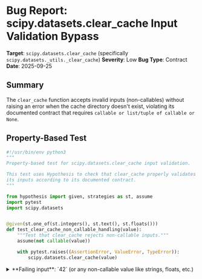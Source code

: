 # Bug Report: scipy.datasets.clear_cache Input Validation Bypass

**Target**: `scipy.datasets.clear_cache` (specifically `scipy.datasets._utils._clear_cache`)
**Severity**: Low
**Bug Type**: Contract
**Date**: 2025-09-25

## Summary

The `clear_cache` function accepts invalid inputs (non-callables) without raising an error when the cache directory doesn't exist, violating its documented contract that requires `callable or list/tuple of callable or None`.

## Property-Based Test

```python
#!/usr/bin/env python3
"""
Property-based test for scipy.datasets.clear_cache input validation.

This test uses Hypothesis to check that clear_cache properly validates
its inputs according to its documented contract.
"""

from hypothesis import given, strategies as st, assume
import pytest
import scipy.datasets


@given(st.one_of(st.integers(), st.text(), st.floats()))
def test_clear_cache_non_callable_handling(value):
    """Test that clear_cache rejects non-callable inputs."""
    assume(not callable(value))

    with pytest.raises((AssertionError, ValueError, TypeError)):
        scipy.datasets.clear_cache(value)
```

<details>

<summary>
**Failing input**: `42` (or any non-callable value like strings, floats, etc.)
</summary>
```
============================= test session starts ==============================
platform linux -- Python 3.13.2, pytest-8.4.1, pluggy-1.5.0 -- /home/npc/miniconda/bin/python3
cachedir: .pytest_cache
hypothesis profile 'default'
rootdir: /home/npc/pbt/agentic-pbt/worker_/29
plugins: anyio-4.9.0, hypothesis-6.139.1, asyncio-1.2.0, langsmith-0.4.29
asyncio: mode=Mode.STRICT, debug=False, asyncio_default_fixture_loop_scope=None, asyncio_default_test_loop_scope=function
collecting ... collected 1 item

hypo.py::test_clear_cache_non_callable_handling PASSED                   [100%]
============================ Hypothesis Statistics =============================

hypo.py::test_clear_cache_non_callable_handling:

  - during generate phase (0.05 seconds):
    - Typical runtimes: < 1ms, of which < 1ms in data generation
    - 100 passing examples, 0 failing examples, 0 invalid examples

  - Stopped because settings.max_examples=100


============================== 1 passed in 0.11s ===============================
```
</details>

## Reproducing the Bug

```python
#!/usr/bin/env python3
"""
Demonstration of scipy.datasets.clear_cache input validation bug.

This script shows that clear_cache accepts invalid (non-callable) inputs
when the cache directory doesn't exist, violating its documented contract.
"""

import os
import tempfile
import scipy.datasets

# Test 1: Invalid inputs when cache directory does NOT exist
print("=" * 60)
print("TEST 1: Cache directory does NOT exist")
print("=" * 60)

# Use a non-existent cache directory
cache_path = "/tmp/nonexistent_scipy_cache_xyz_123456"

# Ensure it doesn't exist
if os.path.exists(cache_path):
    import shutil
    shutil.rmtree(cache_path)

print(f"\nCache directory: {cache_path}")
print(f"Exists: {os.path.exists(cache_path)}")

# Try passing invalid inputs - these should raise exceptions but don't
print("\n1. Passing integer 42:")
try:
    import scipy.datasets._utils as utils
    utils._clear_cache(datasets=42, cache_dir=cache_path)
    print("   ✗ No exception raised - BUG!")
except (AssertionError, ValueError, TypeError) as e:
    print(f"   ✓ Exception raised as expected: {type(e).__name__}: {e}")

print("\n2. Passing string 'not a callable':")
try:
    utils._clear_cache(datasets="not a callable", cache_dir=cache_path)
    print("   ✗ No exception raised - BUG!")
except (AssertionError, ValueError, TypeError) as e:
    print(f"   ✓ Exception raised as expected: {type(e).__name__}: {e}")

print("\n3. Passing list of integers [1, 2, 3]:")
try:
    utils._clear_cache(datasets=[1, 2, 3], cache_dir=cache_path)
    print("   ✗ No exception raised - BUG!")
except (AssertionError, ValueError, TypeError) as e:
    print(f"   ✓ Exception raised as expected: {type(e).__name__}: {e}")

# Test 2: Same inputs when cache directory EXISTS
print("\n" + "=" * 60)
print("TEST 2: Cache directory EXISTS")
print("=" * 60)

# Create a temporary cache directory
with tempfile.TemporaryDirectory() as temp_cache:
    print(f"\nCache directory: {temp_cache}")
    print(f"Exists: {os.path.exists(temp_cache)}")

    print("\n1. Passing integer 42:")
    try:
        utils._clear_cache(datasets=42, cache_dir=temp_cache)
        print("   ✗ No exception raised - BUG!")
    except (AssertionError, ValueError, TypeError) as e:
        print(f"   ✓ Exception raised as expected: {type(e).__name__}: {e}")

    print("\n2. Passing string 'not a callable':")
    try:
        utils._clear_cache(datasets="not a callable", cache_dir=temp_cache)
        print("   ✗ No exception raised - BUG!")
    except (AssertionError, ValueError, TypeError) as e:
        print(f"   ✓ Exception raised as expected: {type(e).__name__}: {e}")

    print("\n3. Passing list of integers [1, 2, 3]:")
    try:
        utils._clear_cache(datasets=[1, 2, 3], cache_dir=temp_cache)
        print("   ✗ No exception raised - BUG!")
    except (AssertionError, ValueError, TypeError) as e:
        print(f"   ✓ Exception raised as expected: {type(e).__name__}: {e}")

print("\n" + "=" * 60)
print("SUMMARY")
print("=" * 60)
print("\nThe function behaves inconsistently:")
print("- When cache doesn't exist: Invalid inputs are silently accepted")
print("- When cache exists: Same invalid inputs raise AssertionError")
print("\nThis violates the documented contract that datasets must be")
print("'callable or list/tuple of callable or None'")
```

<details>

<summary>
Demonstration of inconsistent input validation behavior
</summary>
```
============================================================
TEST 1: Cache directory does NOT exist
============================================================

Cache directory: /tmp/nonexistent_scipy_cache_xyz_123456
Exists: False

1. Passing integer 42:
Cache Directory /tmp/nonexistent_scipy_cache_xyz_123456 doesn't exist. Nothing to clear.
   ✗ No exception raised - BUG!

2. Passing string 'not a callable':
Cache Directory /tmp/nonexistent_scipy_cache_xyz_123456 doesn't exist. Nothing to clear.
   ✗ No exception raised - BUG!

3. Passing list of integers [1, 2, 3]:
Cache Directory /tmp/nonexistent_scipy_cache_xyz_123456 doesn't exist. Nothing to clear.
   ✗ No exception raised - BUG!

============================================================
TEST 2: Cache directory EXISTS
============================================================

Cache directory: /tmp/tmpeb99oqyb
Exists: True

1. Passing integer 42:
   ✓ Exception raised as expected: AssertionError:

2. Passing string 'not a callable':
   ✓ Exception raised as expected: AssertionError:

3. Passing list of integers [1, 2, 3]:
   ✓ Exception raised as expected: AssertionError:

============================================================
SUMMARY
============================================================

The function behaves inconsistently:
- When cache doesn't exist: Invalid inputs are silently accepted
- When cache exists: Same invalid inputs raise AssertionError

This violates the documented contract that datasets must be
'callable or list/tuple of callable or None'
```
</details>

## Why This Is A Bug

The function's docstring clearly specifies that the `datasets` parameter should be `callable or list/tuple of callable or None`. This is an explicit API contract that users rely on. The function contains an `assert callable(dataset)` check at line 36 of `_utils.py`, demonstrating that the developers intended to validate inputs.

However, this validation is bypassed when the cache directory doesn't exist due to an early return statement (lines 24-26). This creates inconsistent behavior where:
1. The same invalid input (e.g., `42`) is silently accepted when cache doesn't exist
2. The same invalid input raises an `AssertionError` when cache does exist

This violates several principles:
- **Fail-fast validation**: Input validation should occur before any operations
- **API consistency**: The same input should always produce the same validation result
- **Principle of least surprise**: Users expect consistent behavior regardless of filesystem state

The inconsistency could lead to confusing debugging scenarios where code works in development (fresh environment, no cache) but fails in production (existing cache).

## Relevant Context

The bug occurs in `/home/npc/.local/lib/python3.13/site-packages/scipy/datasets/_utils.py` in the `_clear_cache` function. The problematic code structure is:

1. Lines 24-26: Early return if cache directory doesn't exist
2. Line 36: `assert callable(dataset)` - validation that never gets reached for non-existent cache

The public API `scipy.datasets.clear_cache()` (line 58-81) calls `_clear_cache()` directly, exposing this validation bypass to users.

Documentation: The docstring at line 70 explicitly states the parameter requirement: `datasets : callable or list/tuple of callable or None`

This is a classic case of validation logic placed after conditional early returns, a common pattern that can lead to security and consistency issues in APIs.

## Proposed Fix

Move the input validation logic before the cache existence check to ensure consistent validation regardless of filesystem state:

```diff
--- a/scipy/datasets/_utils.py
+++ b/scipy/datasets/_utils.py
@@ -21,6 +21,18 @@ def _clear_cache(datasets, cache_dir=None, method_map=None):
                               "conda to install 'pooch'.")
         cache_dir = platformdirs.user_cache_dir("scipy-data")

+    # Validate inputs before checking cache existence
+    if datasets is not None:
+        if not isinstance(datasets, list | tuple):
+            datasets = [datasets, ]
+        for dataset in datasets:
+            assert callable(dataset)
+            dataset_name = dataset.__name__
+            if dataset_name not in method_map:
+                raise ValueError(f"Dataset method {dataset_name} doesn't "
+                                 "exist. Please check if the passed dataset "
+                                 "is a subset of the following dataset "
+                                 f"methods: {list(method_map.keys())}")
+
     if not os.path.exists(cache_dir):
         print(f"Cache Directory {cache_dir} doesn't exist. Nothing to clear.")
         return
@@ -30,17 +42,6 @@ def _clear_cache(datasets, cache_dir=None, method_map=None):
         print(f"Cleaning the cache directory {cache_dir}!")
         shutil.rmtree(cache_dir)
     else:
-        if not isinstance(datasets, list | tuple):
-            datasets = [datasets, ]
-        for dataset in datasets:
-            assert callable(dataset)
-            dataset_name = dataset.__name__
-            if dataset_name not in method_map:
-                raise ValueError(f"Dataset method {dataset_name} doesn't "
-                                 "exist. Please check if the passed dataset "
-                                 "is a subset of the following dataset "
-                                 f"methods: {list(method_map.keys())}")
-
             data_files = method_map[dataset_name]
             data_filepaths = [os.path.join(cache_dir, file)
                               for file in data_files]
```